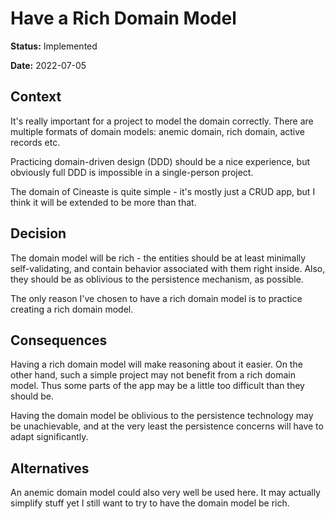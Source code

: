 # Have a Rich Domain Model

**Status:** Implemented

**Date:** 2022-07-05

## Context

It's really important for a project to model the domain correctly. There are multiple formats of domain models: anemic
domain, rich domain, active records etc.

Practicing domain-driven design (DDD) should be a nice experience, but obviously full DDD is impossible in a
single-person project.

The domain of Cineaste is quite simple - it's mostly just a CRUD app, but I think it will be extended to be more than
that.

## Decision

The domain model will be rich - the entities should be at least minimally self-validating, and contain behavior
associated with them right inside. Also, they should be as oblivious to the persistence mechanism, as possible.

The only reason I've chosen to have a rich domain model is to practice creating a rich domain model.

## Consequences

Having a rich domain model will make reasoning about it easier. On the other hand, such a simple project may not benefit
from a rich domain model. Thus some parts of the app may be a little too difficult than they should be.

Having the domain model be oblivious to the persistence technology may be unachievable, and at the very least the
persistence concerns will have to adapt significantly.

## Alternatives

An anemic domain model could also very well be used here. It may actually simplify stuff yet I still want to try to have
the domain model be rich.
